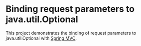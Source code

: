 # Binding request parameters to java.util.Optional

This project demonstrates the binding of request parameters to java.util.Optional with [Spring MVC](http://docs.spring.io/spring/docs/current/spring-framework-reference/html/mvc.html).
